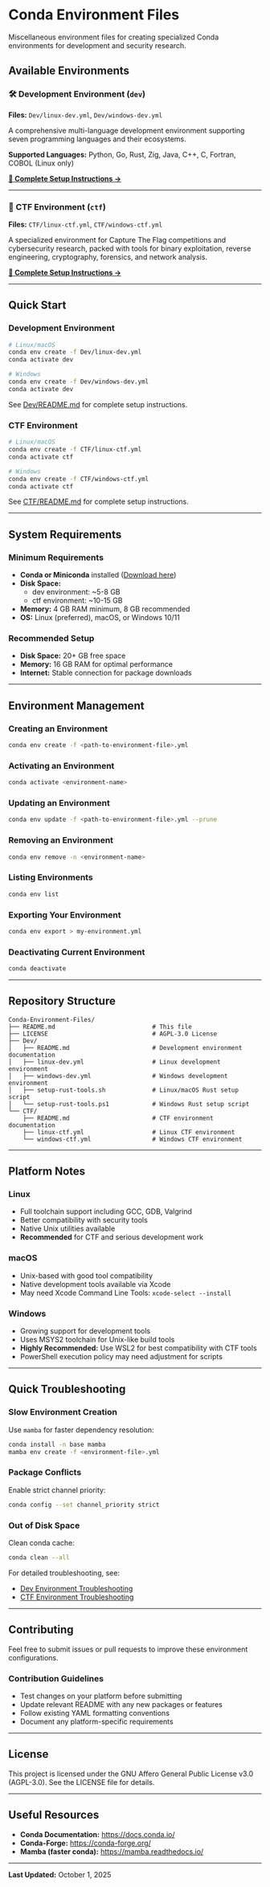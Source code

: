 # Conda Environment Files

Miscellaneous environment files for creating specialized Conda environments for development and security research.

## Available Environments

### 🛠️ Development Environment (`dev`)

**Files:** `Dev/linux-dev.yml`, `Dev/windows-dev.yml`

A comprehensive multi-language development environment supporting seven programming languages and their ecosystems.

**Supported Languages:** Python, Go, Rust, Zig, Java, C++, C, Fortran, COBOL (Linux only)

**[📖 Complete Setup Instructions →](Dev/README.md)**

---

### 🔐 CTF Environment (`ctf`)

**Files:** `CTF/linux-ctf.yml`, `CTF/windows-ctf.yml`

A specialized environment for Capture The Flag competitions and cybersecurity research, packed with tools for binary exploitation, reverse engineering, cryptography, forensics, and network analysis.

**[📖 Complete Setup Instructions →](CTF/README.md)**

---

## Quick Start

### Development Environment
```bash
# Linux/macOS
conda env create -f Dev/linux-dev.yml
conda activate dev

# Windows
conda env create -f Dev/windows-dev.yml
conda activate dev
```

See [Dev/README.md](Dev/README.md) for complete setup instructions.

### CTF Environment
```bash
# Linux/macOS
conda env create -f CTF/linux-ctf.yml
conda activate ctf

# Windows
conda env create -f CTF/windows-ctf.yml
conda activate ctf
```

See [CTF/README.md](CTF/README.md) for complete setup instructions.

---

## System Requirements

### Minimum Requirements
- **Conda or Miniconda** installed ([Download here](https://docs.conda.io/en/latest/miniconda.html))
- **Disk Space:** 
  - dev environment: ~5-8 GB
  - ctf environment: ~10-15 GB
- **Memory:** 4 GB RAM minimum, 8 GB recommended
- **OS:** Linux (preferred), macOS, or Windows 10/11

### Recommended Setup
- **Disk Space:** 20+ GB free space
- **Memory:** 16 GB RAM for optimal performance
- **Internet:** Stable connection for package downloads

---

## Environment Management

### Creating an Environment
```bash
conda env create -f <path-to-environment-file>.yml
```

### Activating an Environment
```bash
conda activate <environment-name>
```

### Updating an Environment
```bash
conda env update -f <path-to-environment-file>.yml --prune
```

### Removing an Environment
```bash
conda env remove -n <environment-name>
```

### Listing Environments
```bash
conda env list
```

### Exporting Your Environment
```bash
conda env export > my-environment.yml
```

### Deactivating Current Environment
```bash
conda deactivate
```

---

## Repository Structure

```
Conda-Environment-Files/
├── README.md                           # This file
├── LICENSE                             # AGPL-3.0 License
├── Dev/
│   ├── README.md                       # Development environment documentation
│   ├── linux-dev.yml                   # Linux development environment
│   ├── windows-dev.yml                 # Windows development environment
│   ├── setup-rust-tools.sh             # Linux/macOS Rust setup script
│   └── setup-rust-tools.ps1            # Windows Rust setup script
└── CTF/
    ├── README.md                       # CTF environment documentation
    ├── linux-ctf.yml                   # Linux CTF environment
    └── windows-ctf.yml                 # Windows CTF environment
```

---

## Platform Notes

### Linux
- Full toolchain support including GCC, GDB, Valgrind
- Better compatibility with security tools
- Native Unix utilities available
- **Recommended** for CTF and serious development work

### macOS
- Unix-based with good tool compatibility
- Native development tools available via Xcode
- May need Xcode Command Line Tools: `xcode-select --install`

### Windows
- Growing support for development tools
- Uses MSYS2 toolchain for Unix-like build tools
- **Highly Recommended:** Use WSL2 for best compatibility with CTF tools
- PowerShell execution policy may need adjustment for scripts

---

## Quick Troubleshooting

### Slow Environment Creation
Use `mamba` for faster dependency resolution:
```bash
conda install -n base mamba
mamba env create -f <environment-file>.yml
```

### Package Conflicts
Enable strict channel priority:
```bash
conda config --set channel_priority strict
```

### Out of Disk Space
Clean conda cache:
```bash
conda clean --all
```

For detailed troubleshooting, see:
- [Dev Environment Troubleshooting](Dev/README.md#troubleshooting)
- [CTF Environment Troubleshooting](CTF/README.md#troubleshooting)

---

## Contributing

Feel free to submit issues or pull requests to improve these environment configurations.

### Contribution Guidelines
- Test changes on your platform before submitting
- Update relevant README with any new packages or features
- Follow existing YAML formatting conventions
- Document any platform-specific requirements

---

## License

This project is licensed under the GNU Affero General Public License v3.0 (AGPL-3.0). See the LICENSE file for details.

---

## Useful Resources

- **Conda Documentation:** https://docs.conda.io/
- **Conda-Forge:** https://conda-forge.org/
- **Mamba (faster conda):** https://mamba.readthedocs.io/

---

**Last Updated:** October 1, 2025